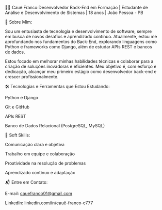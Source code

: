 👨‍💻 Cauê Franco
Desenvolvedor Back-End em Formação | Estudante de Análise e Desenvolvimento de Sistemas | 18 anos | João Pessoa - PB


🎯 Sobre Mim:

Sou um entusiasta de tecnologia e desenvolvimento de software, sempre em busca de novos desafios e aprendizado contínuo. Atualmente, estou me aprofundando nos fundamentos do Back-End, explorando linguagens como Python e frameworks como Django, além de estudar APIs REST e bancos de dados.

Estou focado em melhorar minhas habilidades técnicas e colaborar para a criação de soluções inovadoras e eficientes. Meu objetivo é, com esforço e dedicação, alcançar meu primeiro estágio como desenvolvedor back-end e crescer profissionalmente.


🛠️ Tecnologias e Ferramentas que Estou Estudando:

Python e Django

Git e GitHub

APIs REST

Banco de Dados Relacional (PostgreSQL, MySQL)


🔧 Soft Skills:

Comunicação clara e objetiva

Trabalho em equipe e colaboração

Proatividade na resolução de problemas

Aprendizado contínuo e adaptação


📬 Entre em Contato:

E-mail: cauefranco01@gmail.com

LinkedIn: linkedin.com/in/cauê-franco-c777
